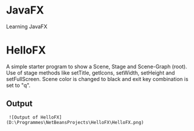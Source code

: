 # JavaFX

Learning JavaFX

# HelloFX

A simple starter program to show a Scene, Stage and Scene-Graph (root).
Use of stage methods like setTitle, getIcons, setWidth, setHeight and setFullScreen.
Scene color is changed to black and exit key combination is set to "q".

## Output

     ![Output of HelloFX](D:\Programmes\NetBeansProjects\HelloFX\HelloFX.png)
